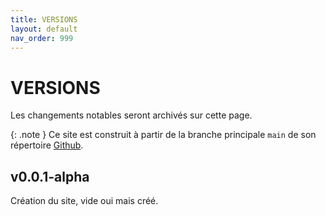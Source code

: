 ```yaml
---
title: VERSIONS
layout: default
nav_order: 999
---
```


# VERSIONS

Les changements notables seront archivés sur cette page.

{: .note }
Ce site est construit à partir de la branche principale `main` de son répertoire [Github].

[Github]: https://github.com/pandaperche/quesaweb

## v0.0.1-alpha

Création du site, vide oui mais créé.
